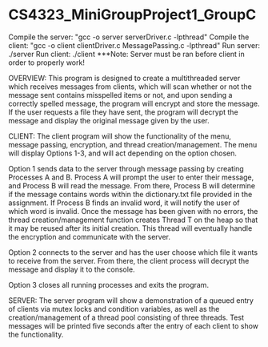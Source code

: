 # CS4323_MiniGroupProject1_GroupC

Compile the server: "gcc -o server serverDriver.c -lpthread"
Compile the client: "gcc -o client clientDriver.c MessagePassing.c -lpthread"
Run server: ./server
Run client: ./client
***Note: Server must be ran before client in order to properly work!

OVERVIEW: 
This program is designed to create a multithreaded server which receives messages from clients, 
which will scan whether or not the message sent contains misspelled items or not, 
and upon sending a correctly spelled message, the program will encrypt and store the message. 
If the user requests a file they have sent, the program will decrypt the 
message and display the original message given by the user. 

CLIENT:
The client program will show the functionality of the menu, message passing, encryption, and thread
creation/management. The menu will display Options 1-3, and will act 
depending on the option chosen. 

Option 1 sends data to the server through message passing by creating 
Processes A and B. Process A will prompt the user
to enter their message, and Process B will read the message. 
From there, Process B will determine if the message contains words
within the dictionary.txt file provided in the assignment. 
If Process B finds an invalid word, it will notify the user of which word is invalid.
Once the message has been given with no errors, the thread creation/management
function creates Thread T on the heap so that it may be reused after its initial creation. This thread
will eventually handle the encryption and communicate with the server.

Option 2 connects to the server and has the user choose which file it
wants to receive from the server. From there, the client process will 
decrypt the message and display it to the console. 

Option 3 closes all running processes and exits the program.

SERVER:
The server program will show a demonstration of a queued entry of clients via mutex locks and condition
variables, as well as the creation/management of a thread pool consisting of three threads. Test messages
will be printed five seconds after the entry of each client to show the functionality.
